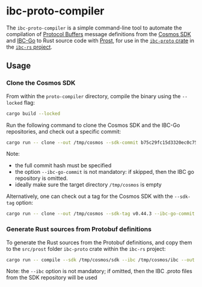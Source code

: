 # ibc-proto-compiler

The `ibc-proto-compiler` is a simple command-line tool to automate the compilation of [Protocol Buffers](https://developers.google.com/protocol-buffers) message definitions from the [Cosmos SDK](https://github.com/cosmos/cosmos-sdk) and [IBC-Go](https://github.com/cosmos/ibc-go) to Rust source code with [Prost](https://lib.rs/crates/prost), for use in the [`ibc-proto` crate](https://lib.rs/crates/ibc-proto) in the [`ibc-rs` project](https://github.com/cosmos/ibc-rs/).

## Usage

### Clone the Cosmos SDK

From within the `proto-compiler` directory, compile the binary using the `--locked` flag:

```bash
cargo build --locked
```

Run the following command to clone the Cosmos SDK and the IBC-Go repositories, and check out a specific commit:

```bash
cargo run -- clone --out /tmp/cosmos --sdk-commit b75c29fc15d3320ec0c7596dbd7c787c48dccad8 --ibc-go-commit 7cd110e8e58b84a283af8abe0af6eade6a0126b9
```

Note:
- the full commit hash must be specified
- the option `--ibc-go-commit` is not mandatory: if skipped, then the IBC go repository is omitted.
- ideally make sure the target directory `/tmp/cosmos` is empty

Alternatively, one can check out a tag for the Cosmos SDK with the `--sdk-tag` option:

```bash
cargo run -- clone --out /tmp/cosmos --sdk-tag v0.44.3 --ibc-go-commit 7cd110e8e58b84a283af8abe0af6eade6a0126b9
```

### Generate Rust sources from Protobuf definitions

To generate the Rust sources from the Protobuf definitions, and copy them to the `src/prost` folder `ibc-proto` crate within the `ibc-rs` project:

```bash
cargo run -- compile --sdk /tmp/cosmos/sdk --ibc /tmp/cosmos/ibc --out ../proto/src/prost
```

Note: the `--ibc` option is not mandatory; if omitted, then the IBC .proto files from the SDK repository will be used

